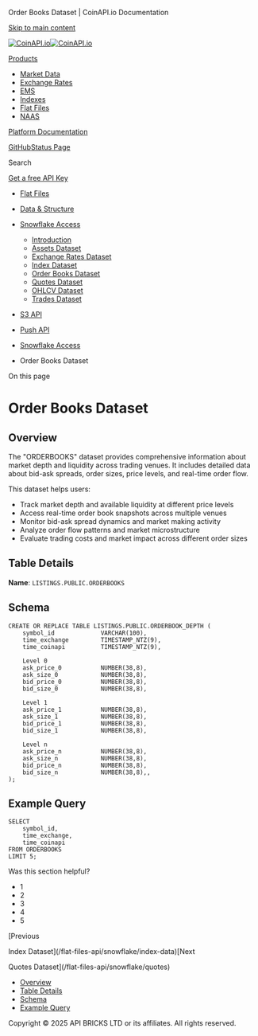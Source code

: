 Order Books Dataset | CoinAPI.io Documentation




[Skip to main content](#__docusaurus_skipToContent_fallback)

[![CoinAPI.io](/img/logo.svg)![CoinAPI.io](/img/logo.svg)](https://www.coinapi.io)

[Products](/flat-files-api/snowflake/orderbooks)

* [Market Data](/market-data/)
* [Exchange Rates](/exchange-rates-api/)
* [EMS](/ems-api/)
* [Indexes](/indexes-api/)
* [Flat Files](/flat-files-api/)
* [NAAS](/naas-api/)

[Platform Documentation](/general/authentication)

[GitHub](https://github.com/api-bricks/api-bricks-sdk)[Status Page](https://status.coinapi.io)

Search

[Get a free API Key](https://console.coinapi.io/?link=/apikeys/create)

* [Flat Files](/flat-files-api/)
* [Data & Structure](/flat-files-api/data-types/)
* [Snowflake Access](/flat-files-api/snowflake/)

  + [Introduction](/flat-files-api/snowflake/)
  + [Assets Dataset](/flat-files-api/snowflake/assets)
  + [Exchange Rates Dataset](/flat-files-api/snowflake/exchange-rates)
  + [Index Dataset](/flat-files-api/snowflake/index-data)
  + [Order Books Dataset](/flat-files-api/snowflake/orderbooks)
  + [Quotes Dataset](/flat-files-api/snowflake/quotes)
  + [OHLCV Dataset](/flat-files-api/snowflake/ohlcv)
  + [Trades Dataset](/flat-files-api/snowflake/trades)
* [S3 API](/flat-files-api/s3-api/)
* [Push API](/flat-files-api/rest-api/push-api)

* [Snowflake Access](/flat-files-api/snowflake/)
* Order Books Dataset

On this page

Order Books Dataset
===================

Overview[​](/flat-files-api/snowflake/orderbooks#overview "Direct link to Overview")
------------------------------------------------------------------------------------

The "ORDERBOOKS" dataset provides comprehensive information about market depth and liquidity across trading venues. It includes detailed data about bid-ask spreads, order sizes, price levels, and real-time order flow.

This dataset helps users:

* Track market depth and available liquidity at different price levels
* Access real-time order book snapshots across multiple venues
* Monitor bid-ask spread dynamics and market making activity
* Analyze order flow patterns and market microstructure
* Evaluate trading costs and market impact across different order sizes

Table Details[​](/flat-files-api/snowflake/orderbooks#table-details "Direct link to Table Details")
---------------------------------------------------------------------------------------------------

**Name**: `LISTINGS.PUBLIC.ORDERBOOKS`

Schema[​](/flat-files-api/snowflake/orderbooks#schema "Direct link to Schema")
------------------------------------------------------------------------------

```
CREATE OR REPLACE TABLE LISTINGS.PUBLIC.ORDERBOOK_DEPTH (  
    symbol_id             VARCHAR(100),  
    time_exchange         TIMESTAMP_NTZ(9),  
    time_coinapi          TIMESTAMP_NTZ(9),  
  
    Level 0  
    ask_price_0           NUMBER(38,8),  
    ask_size_0            NUMBER(38,8),  
    bid_price_0           NUMBER(38,8),  
    bid_size_0            NUMBER(38,8),  
  
    Level 1  
    ask_price_1           NUMBER(38,8),  
    ask_size_1            NUMBER(38,8),  
    bid_price_1           NUMBER(38,8),  
    bid_size_1            NUMBER(38,8),  
  
    Level n  
    ask_price_n           NUMBER(38,8),  
    ask_size_n            NUMBER(38,8),  
    bid_price_n           NUMBER(38,8),  
    bid_size_n            NUMBER(38,8),,  
);
```

Example Query[​](/flat-files-api/snowflake/orderbooks#example-query "Direct link to Example Query")
---------------------------------------------------------------------------------------------------

```
SELECT   
    symbol_id,  
    time_exchange,  
    time_coinapi  
FROM ORDERBOOKS  
LIMIT 5;
```

Was this section helpful?

* 1
* 2
* 3
* 4
* 5

[Previous

Index Dataset](/flat-files-api/snowflake/index-data)[Next

Quotes Dataset](/flat-files-api/snowflake/quotes)

* [Overview](/flat-files-api/snowflake/orderbooks#overview)
* [Table Details](/flat-files-api/snowflake/orderbooks#table-details)
* [Schema](/flat-files-api/snowflake/orderbooks#schema)
* [Example Query](/flat-files-api/snowflake/orderbooks#example-query)

Copyright © 2025 API BRICKS LTD or its affiliates. All rights reserved.